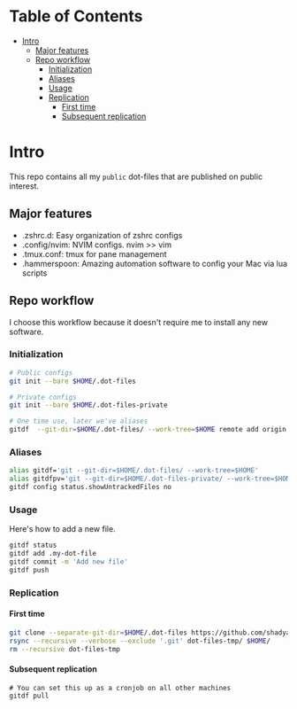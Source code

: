 Table of Contents
=================

   * [Intro](#intro)
      * [Major features](#major-features)
      * [Repo workflow](#repo-workflow)
         * [Initialization](#initialization)
         * [Aliases](#aliases)
         * [Usage](#usage)
         * [Replication](#replication)
            * [First time](#first-time)
            * [Subsequent replication](#subsequent-replication)

# Intro

This repo contains all my `public` dot-files that are published on public interest.


## Major features

* .zshrc.d: Easy organization of zshrc configs
* .config/nvim: NVIM configs. nvim >> vim
* .tmux.conf: tmux for pane management
* .hammerspoon: Amazing automation software to config your Mac via lua scripts

## Repo workflow

I choose this workflow because it doesn't require me to install any new software.

### Initialization

```bash
# Public configs
git init --bare $HOME/.dot-files

# Private configs
git init --bare $HOME/.dot-files-private

# One time use, later we've aliases
gitdf  --git-dir=$HOME/.dot-files/ --work-tree=$HOME remote add origin git@github.com:shadyabhi/dot-files.git
```

### Aliases

```bash
alias gitdf='git --git-dir=$HOME/.dot-files/ --work-tree=$HOME'
alias gitdfpv='git --git-dir=$HOME/.dot-files-private/ --work-tree=$HOME'
gitdf config status.showUntrackedFiles no
```

### Usage

Here's how to add a new file. 

```bash
gitdf status
gitdf add .my-dot-file
gitdf commit -m 'Add new file'
gitdf push
```

### Replication

#### First time

```bash
git clone --separate-git-dir=$HOME/.dot-files https://github.com/shadyabhi/dot-files.git dot-files-tmp
rsync --recursive --verbose --exclude '.git' dot-files-tmp/ $HOME/
rm --recursive dot-files-tmp
```

#### Subsequent replication
```
# You can set this up as a cronjob on all other machines
gitdf pull
```
